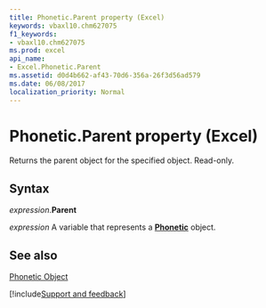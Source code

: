 ```yaml
---
title: Phonetic.Parent property (Excel)
keywords: vbaxl10.chm627075
f1_keywords:
- vbaxl10.chm627075
ms.prod: excel
api_name:
- Excel.Phonetic.Parent
ms.assetid: d0d4b662-af43-70d6-356a-26f3d56ad579
ms.date: 06/08/2017
localization_priority: Normal
---
```



# Phonetic.Parent property (Excel)

Returns the parent object for the specified object. Read-only.


## Syntax

_expression_.**Parent**

_expression_ A variable that represents a **[Phonetic](Excel.Phonetic.md)** object.


## See also


[Phonetic Object](Excel.Phonetic.md)

[!include[Support and feedback](~/includes/feedback-boilerplate.md)]